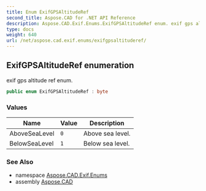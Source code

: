 ```yaml
---
title: Enum ExifGPSAltitudeRef
second_title: Aspose.CAD for .NET API Reference
description: Aspose.CAD.Exif.Enums.ExifGPSAltitudeRef enum. exif gps altitude ref enum
type: docs
weight: 640
url: /net/aspose.cad.exif.enums/exifgpsaltituderef/
---
```

## ExifGPSAltitudeRef enumeration

exif gps altitude ref enum.

```csharp
public enum ExifGPSAltitudeRef : byte
```

### Values

| Name | Value | Description |
| --- | --- | --- |
| AboveSeaLevel | `0` | Above sea level. |
| BelowSeaLevel | `1` | Below sea level. |

### See Also

* namespace [Aspose.CAD.Exif.Enums](../../aspose.cad.exif.enums/)
* assembly [Aspose.CAD](../../)


